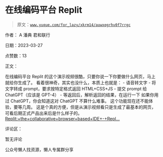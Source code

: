 # 在线编码平台 Replit

> 原文：[`www.yuque.com/for_lazy/xkrm14/auwxegrhv0f7rrgc`](https://www.yuque.com/for_lazy/xkrm14/auwxegrhv0f7rrgc)



作者： A 潘典 君和联行



日期：2023-03-27



点赞数：13



正文：



在线编码平台 Replit 的这个演示视频很酷，只要你说一下你要做什么网页，马上就给你生成了。 看着很神奇，其实也没什么，本质上也就是： - 语音转文字 - 将文字转成 prompt，要求按特定格式返回 HTML+CSS+JS - 提交 prompt 给 ChatGPT（应该是 GPT-4） - 等返回后，解析返回的结果，在运行一下 如果你用过 ChatGPT，你会知道这对 ChatGPT 不算什么难事。 这个功能现在还不能体验，要等几周。 这是个真的方便，但是从演示视频看只是生成了最基本的网页，可看后期正式产品出来后是什么样子的。[Replit:+the+collaborative+browser+based+IDE+-+Repl...](https://replit.com/)



评论区：



暂无评论



公众号懒人找资源，懒人专属群分享

